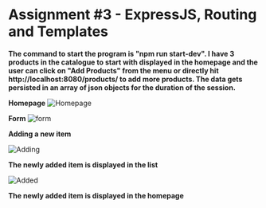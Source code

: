 # Assignment #3 - ExpressJS, Routing and Templates

**The command to start the program is "npm run start-dev". I have 3 products in the catalogue to start with displayed in the homepage and the user can click on "Add Products" from the menu or directly hit http://localhost:8080/products/ to add more products. The data gets persisted in an array of json objects for the duration of the session.**

**Homepage**
![Homepage](https://github.com/HarvardDCENode/assignment-3-tmussa1/blob/master/clothing-store/homePage.PNG)

**Form**
![form](https://github.com/HarvardDCENode/assignment-3-tmussa1/blob/master/clothing-store/form.PNG)

**Adding a new item**

![Adding](https://github.com/HarvardDCENode/assignment-3-tmussa1/blob/master/clothing-store/adding.PNG)

**The newly added item is displayed in the list**

![Added](https://github.com/HarvardDCENode/assignment-3-tmussa1/blob/master/clothing-store/added.PNG)

**The newly added item is displayed in the homepage**



